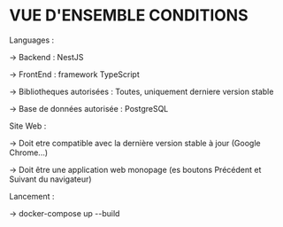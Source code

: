 # VUE D'ENSEMBLE CONDITIONS

Languages :

-> Backend : NestJS

-> FrontEnd : framework TypeScript

-> Bibliotheques autorisées : Toutes, uniquement derniere version stable

-> Base de données autorisée : PostgreSQL

Site Web :

-> Doit etre compatible avec la dernière version stable à jour (Google Chrome...)

-> Doit être une application web monopage (es boutons Précédent et Suivant du navigateur)

Lancement :

-> docker-compose up --build
